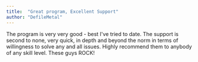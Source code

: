 ```yaml
---
title:  "Great program, Excellent Support"
author: "DefileMetal"
---
```

The program is very very good - best I've tried to date. The support is second to none, very quick, in depth and beyond the norm in terms of willingness to solve any and all issues. Highly recommend them to anybody of any skill level. These guys ROCK!
